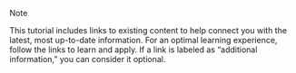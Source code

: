> [!NOTE]
> This tutorial includes links to existing content to help connect you with the latest, most up-to-date information. For an optimal learning experience, follow the links to learn and apply. If a link is labeled as “additional information,” you can consider it optional.
